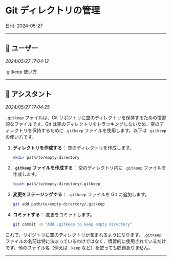 # Git ディレクトリの管理

日付: 2024-05-27

---

## 👤 ユーザー
*2024/05/27 17:04:12*

.gitkeep 使い方

---

## 🤖 アシスタント
*2024/05/27 17:04:25*

`.gitkeep` ファイルは、Git リポジトリに空のディレクトリを保持するための慣習的なファイルです。Git は空のディレクトリをトラッキングしないため、空のディレクトリを保持するために `.gitkeep` ファイルを使用します。以下は `.gitkeep` の使い方です。

1. **ディレクトリを作成する**：
   空のディレクトリを作成します。

   ```sh
   mkdir path/to/empty-directory
   ```

2. **`.gitkeep` ファイルを作成する**：
   空のディレクトリ内に `.gitkeep` ファイルを作成します。

   ```sh
   touch path/to/empty-directory/.gitkeep
   ```

3. **変更をステージングする**：
   `.gitkeep` ファイルを Git に追加します。

   ```sh
   git add path/to/empty-directory/.gitkeep
   ```

4. **コミットする**：
   変更をコミットします。

   ```sh
   git commit -m "Add .gitkeep to keep empty directory"
   ```

これで、リポジトリに空のディレクトリが含まれるようになります。`.gitkeep` ファイルの名前は特に決まっているわけではなく、慣習的に使用されているだけです。他のファイル名（例えば `.keep` など）を使っても問題ありません。

---
